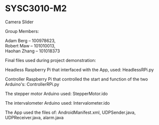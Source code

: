 # SYSC3010-M2
Camera Slider




Group Members:

Adam Berg – 100978623,  
Robert Maw – 101010013,   
Haohan Zhang – 101018373



Final files used during project demonstration:

Headless Raspberry Pi that interfaced with the App, used:
HeadlessRPi.py

Controller Raspberry Pi that controlled the start and function of the two Arduino's:
ControllerRPi.py

The stepper motor Arduino used:
StepperMotor.ido

The intervalometer Arduino used:
Intervalometer.ido

The App used the files of:
AndroidManifest.xml, UDPSender.java, UDPReceiver.java, alarm.java
